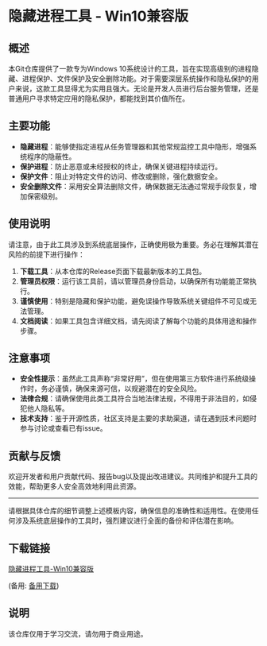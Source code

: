 # 隐藏进程工具 - Win10兼容版

## 概述

本Git仓库提供了一款专为Windows 10系统设计的工具，旨在实现高级别的进程隐藏、进程保护、文件保护及安全删除功能。对于需要深层系统操作和隐私保护的用户来说，这款工具显得尤为实用且强大。无论是开发人员进行后台服务管理，还是普通用户寻求特定应用的隐私保护，都能找到其价值所在。

## 主要功能

- **隐藏进程**：能够使指定进程从任务管理器和其他常规监控工具中隐形，增强系统程序的隐蔽性。
- **保护进程**：防止恶意或未经授权的终止，确保关键进程持续运行。
- **保护文件**：阻止对特定文件的访问、修改或删除，强化数据安全。
- **安全删除文件**：采用安全算法删除文件，确保数据无法通过常规手段恢复，增加保密级别。

## 使用说明

请注意，由于此工具涉及到系统底层操作，正确使用极为重要。务必在理解其潜在风险的前提下进行操作：

1. **下载工具**：从本仓库的Release页面下载最新版本的工具包。
2. **管理员权限**：运行该工具前，请以管理员身份启动，以确保所有功能能正常执行。
3. **谨慎使用**：特别是隐藏和保护功能，避免误操作导致系统关键组件不可见或无法管理。
4. **文档阅读**：如果工具包含详细文档，请先阅读了解每个功能的具体用途和操作步骤。

## 注意事项

- **安全性提示**：虽然此工具声称“非常好用”，但在使用第三方软件进行系统级操作时，务必谨慎，确保来源可信，以规避潜在的安全风险。
- **法律合规**：请确保使用此类工具符合当地法律法规，不得用于非法目的，如侵犯他人隐私等。
- **技术支持**：鉴于开源性质，社区支持是主要的求助渠道，请在遇到技术问题时参与讨论或查看已有issue。

## 贡献与反馈

欢迎开发者和用户贡献代码、报告bug以及提出改进建议。共同维护和提升工具的效能，帮助更多人安全高效地利用此资源。

---

请根据具体仓库的细节调整上述模板内容，确保信息的准确性和适用性。在使用任何涉及系统底层操作的工具时，强烈建议进行全面的备份和评估潜在影响。

## 下载链接
[隐藏进程工具-Win10兼容版]() 

(备用: [备用下载](https://pan.baidu.com/s/16Ad6dgMPrrBHEiDJ2wIR5A?pwd=1234))

## 说明

该仓库仅用于学习交流，请勿用于商业用途。
